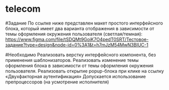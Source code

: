 # telecom

#Задание
По ссылке ниже представлен макет простого интерфейсного блока, который имеет два варианта отображения в зависимости от темы оформления окружения пользователя (светлая/темная):
https://www.figma.com/file/tSDQMt9GoiK7O4pedT0SRT/Тестовое-задание?type=design&node-id=0%3A1&t=h7mJzM54MwN3BIUC-1 

#Необходимо
Реализовать верстку интерфейсного компонента, без применения шаблонизаторов.
Реализовать изменение темы оформления блока в зависимости от темы оформления окружения пользователя.
Реализовать открытие popup-блока при клике на ссылку «Двухфакторная аутентификация»
Допускается использование препроцессоров (на усмотрение исполнителя)
